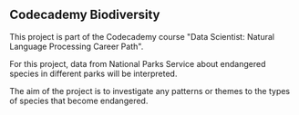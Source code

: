 ## Codecademy Biodiversity

This project is part of the Codecademy course "Data Scientist: Natural Language Processing Career Path".

For this project, data from National Parks Service about endangered species in different parks will be interpreted.

The aim of the project is to investigate any patterns or themes to the types of species that become endangered.
